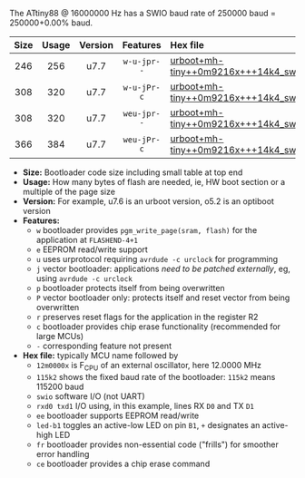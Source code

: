 The ATtiny88 @ 16000000 Hz has a SWIO baud rate of 250000 baud = 250000+0.00% baud.

|Size|Usage|Version|Features|Hex file|
|:-:|:-:|:-:|:-:|:--|
|246|256|u7.7|`w-u-jpr--`|[urboot+mh-tiny++0m9216x+++14k4_swio_rxd7_txd6_led+d0.hex](https://raw.githubusercontent.com/stefanrueger/urboot.hex/main/boards/mh-tiny/external_oscillator/fcpu++0m9216_Hz/br+++14k4_bps/urboot+mh-tiny++0m9216x+++14k4_swio_rxd7_txd6_led+d0.hex)|
|308|320|u7.7|`w-u-jPr-c`|[urboot+mh-tiny++0m9216x+++14k4_swio_rxd7_txd6_led+d0_fr_ce.hex](https://raw.githubusercontent.com/stefanrueger/urboot.hex/main/boards/mh-tiny/external_oscillator/fcpu++0m9216_Hz/br+++14k4_bps/urboot+mh-tiny++0m9216x+++14k4_swio_rxd7_txd6_led+d0_fr_ce.hex)|
|308|320|u7.7|`weu-jpr--`|[urboot+mh-tiny++0m9216x+++14k4_swio_rxd7_txd6_ee_led+d0.hex](https://raw.githubusercontent.com/stefanrueger/urboot.hex/main/boards/mh-tiny/external_oscillator/fcpu++0m9216_Hz/br+++14k4_bps/urboot+mh-tiny++0m9216x+++14k4_swio_rxd7_txd6_ee_led+d0.hex)|
|366|384|u7.7|`weu-jPr-c`|[urboot+mh-tiny++0m9216x+++14k4_swio_rxd7_txd6_ee_led+d0_fr_ce.hex](https://raw.githubusercontent.com/stefanrueger/urboot.hex/main/boards/mh-tiny/external_oscillator/fcpu++0m9216_Hz/br+++14k4_bps/urboot+mh-tiny++0m9216x+++14k4_swio_rxd7_txd6_ee_led+d0_fr_ce.hex)|

- **Size:** Bootloader code size including small table at top end
- **Usage:** How many bytes of flash are needed, ie, HW boot section or a multiple of the page size
- **Version:** For example, u7.6 is an urboot version, o5.2 is an optiboot version
- **Features:**
  + `w` bootloader provides `pgm_write_page(sram, flash)` for the application at `FLASHEND-4+1`
  + `e` EEPROM read/write support
  + `u` uses urprotocol requiring `avrdude -c urclock` for programming
  + `j` vector bootloader: applications *need to be patched externally*, eg, using `avrdude -c urclock`
  + `p` bootloader protects itself from being overwritten
  + `P` vector bootloader only: protects itself and reset vector from being overwritten
  + `r` preserves reset flags for the application in the register R2
  + `c` bootloader provides chip erase functionality (recommended for large MCUs)
  + `-` corresponding feature not present
- **Hex file:** typically MCU name followed by
  + `12m0000x` is F<sub>CPU</sub> of an external oscillator, here 12.0000 MHz
  + `115k2` shows the fixed baud rate of the bootloader: `115k2` means 115200 baud
  + `swio` software I/O (not UART)
  + `rxd0 txd1` I/O using, in this example, lines RX `D0` and TX `D1`
  + `ee` bootloader supports EEPROM read/write
  + `led-b1` toggles an active-low LED on pin `B1`, `+` designates an active-high LED
  + `fr` bootloader provides non-essential code ("frills") for smoother error handling
  + `ce` bootloader provides a chip erase command
